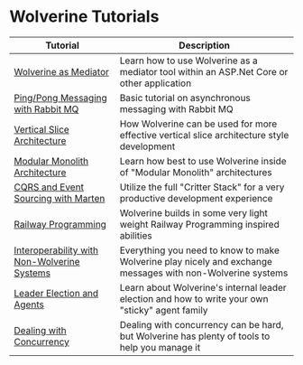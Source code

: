 # Wolverine Tutorials

| Tutorial                                                     | Description                                                                                                |
|--------------------------------------------------------------|------------------------------------------------------------------------------------------------------------|
| [Wolverine as Mediator](/tutorials/mediator)                 | Learn how to use Wolverine as a mediator tool within an ASP.Net Core or other application                  |
| [Ping/Pong Messaging with Rabbit MQ](/tutorials/ping-pong)   | Basic tutorial on asynchronous messaging with Rabbit MQ                                                    |
| [Vertical Slice Architecture](./vertical-slice-architecture) | How Wolverine can be used for more effective vertical slice architecture style development                 |
| [Modular Monolith Architecture](./modular-monolith)          | Learn how best to use Wolverine inside of "Modular Monolith" architectures                                 |
| [CQRS and Event Sourcing with Marten](./cqrs-with-marten)    | Utilize the full "Critter Stack" for a very productive development experience                              |
| [Railway Programming](./railway-programming)                 | Wolverine builds in some very light weight Railway Programming inspired abilities                          |
| [Interoperability with Non-Wolverine Systems](./interop)     | Everything you need to know to make Wolverine play nicely and exchange messages with non-Wolverine systems |
| [Leader Election and Agents](./leader-election)              | Learn about Wolverine's internal leader election and how to write your own "sticky" agent family |
| [Dealing with Concurrency](./concurrency)                    | Dealing with concurrency can be hard, but Wolverine has plenty of tools to help you manage it |

